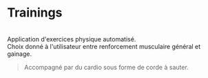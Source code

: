 # Trainings
</br> Application d'exercices physique automatisé.
</br> Choix donné à l'utilisateur entre renforcement musculaire général et gainage. 
>Accompagné par du cardio sous forme de corde à sauter.

